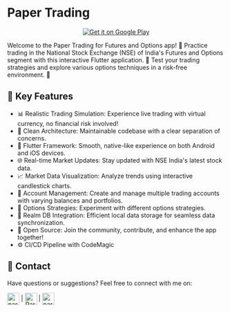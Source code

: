 # Paper Trading

<a href='https://play.google.com/store/apps/details?id=parthdasawant.co.in.paper_trading&pcampaignid=pcampaignidMKT-Other-global-all-co-prtnr-py-PartBadge-Mar2515-1'><p align="center"><img alt='Get it on Google Play' src='https://play.google.com/intl/en_us/badges/static/images/badges/en_badge_web_generic.png'/></p></a>


Welcome to the Paper Trading for Futures and Options app! 🚀 Practice trading in the National Stock Exchange (NSE) of India's Futures and Options segment with this interactive Flutter application. 📱 Test your trading strategies and explore various options techniques in a risk-free environment. 💯

## 🎯 Key Features
- 📊 Realistic Trading Simulation: Experience live trading with virtual currency, no financial risk involved!
- 🏢 Clean Architecture: Maintainable codebase with a clear separation of concerns.
- 📱 Flutter Framework: Smooth, native-like experience on both Android and iOS devices.
- 🌐 Real-time Market Updates: Stay updated with NSE India's latest stock data.
- 📈 Market Data Visualization: Analyze trends using interactive candlestick charts.
- 💼 Account Management: Create and manage multiple trading accounts with varying balances and portfolios.
- 📝 Options Strategies: Experiment with different options strategies.
- 💾 Realm DB Integration: Efficient local data storage for seamless data synchronization.
- 🙌 Open Source: Join the community, contribute, and enhance the app together!
- ⚙️ CI/CD Pipeline with CodeMagic


## 📧 Contact
Have questions or suggestions? Feel free to connect with me on:


[<img align="center" alt="parthdasawant | LinkedIn" width="28px" src="https://firebasestorage.googleapis.com/v0/b/web-johannesmilke.appspot.com/o/other%2Fsocial%2Flinkedin.png?alt=media"/>](https://linkedin.com/in/parthdasawant) | [<img align="center" alt="ParthDasawant | Twitter" width="28px" src="https://firebasestorage.googleapis.com/v0/b/web-johannesmilke.appspot.com/o/other%2Fsocial%2Ftwitter.png?alt=media" />](https://twitter.com/intent/follow?screen_name=ParthDasawant) | [<img align="center" alt="parthdasawant | GitHub" width="28px" src="https://firebasestorage.googleapis.com/v0/b/web-johannesmilke.appspot.com/o/other%2Fsocial%2Fgithub.png?alt=media" />](https://github.com/parthdasawant)

